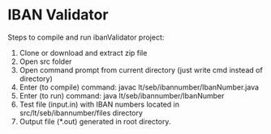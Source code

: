 # IBAN Validator
Steps to compile and run ibanValidator project:
  1. Clone or download and extract zip file
  2. Open src folder
  3. Open command prompt from current directory (just write cmd instead of directory)
  4. Enter (to compile) command: javac lt/seb/ibannumber/IbanNumber.java
  5. Enter (to run) command: java lt/seb/ibannumber/IbanNumber
  6. Test file (input.in) with IBAN numbers located in src/lt/seb/ibannumber/files directory 
  7. Output file (*.out) generated in root directory.
